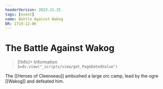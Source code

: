 ```yaml
---
headerVersion: 2023.11.25
tags: [event]
name: Battle Against Wakog
DR: 1719-12-06
---
```

# The Battle Against Wakog
>[!info]+ Information  
> `$=dv.view("_scripts/view/get_PageDatedValue")`

The [[Heroes of Cleenseau]] ambushed a large orc camp, lead by the ogre [[Wakog]] and defeated him.